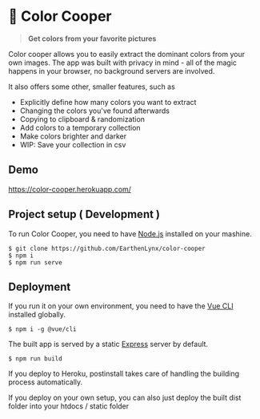 # 🎨 Color Cooper

> **Get colors from your favorite pictures**

Color cooper allows you to easily extract the dominant colors from your own images. The app was built with privacy in mind - all of the magic happens in your browser, no background servers are involved. 

It also offers some other, smaller features, such as

- Explicitly define how many colors you want to extract
- Changing the colors you've found afterwards
- Copying to clipboard & randomization
- Add colors to a temporary collection 
- Make colors brighter and darker 
- WIP: Save your collection in csv

## Demo

https://color-cooper.herokuapp.com/

## Project setup ( Development )

To run Color Cooper, you need to have [Node.js](https://nodejs.org/en/) installed on your mashine. 

```
$ git clone https://github.com/EarthenLynx/color-cooper
$ npm i
$ npm run serve
```

## Deployment

If you run it on your own environment, you need to have the [Vue CLI](https://cli.vuejs.org/) installed globally.

```
$ npm i -g @vue/cli
```

The built app is served by a static [Express](https://expressjs.com/) server by default.

```
$ npm run build
```

If you deploy to Heroku, postinstall takes care of handling the building process automatically.

If you deploy on your own setup, you can also just deploy the built dist folder into your htdocs / static folder